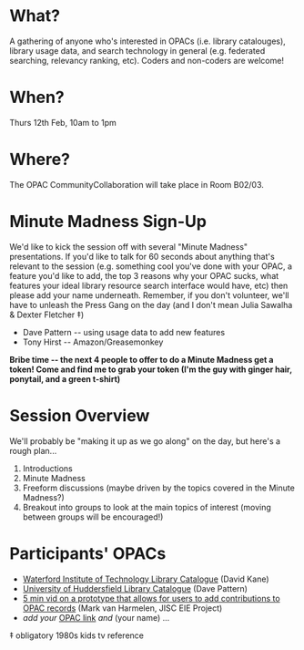 # What? #
A gathering of anyone who's interested in OPACs (i.e. library catalouges), library usage data, and search technology in general (e.g. federated searching, relevancy ranking, etc).  Coders and non-coders are welcome!

# When? #
Thurs 12th Feb, 10am to 1pm

# Where? #
The OPAC CommunityCollaboration will take place in Room B02/03.

# Minute Madness Sign-Up #
We'd like to kick the session off with several "Minute Madness" presentations.  If you'd like to talk for 60 seconds about anything that's relevant to the session (e.g. something cool you've done with your OPAC, a feature you'd like to add, the top 3 reasons why your OPAC sucks, what features your ideal library resource search interface would have, etc) then please add your name underneath.  Remember, if you don't volunteer, we'll have to unleash the Press Gang on the day (and I don't mean Julia Sawalha & Dexter Fletcher ‡)
  * Dave Pattern -- using usage data to add new features
  * Tony Hirst -- Amazon/Greasemonkey

**Bribe time -- the next 4 people to offer to do a Minute Madness get a token! Come and find me to grab your token (I'm the guy with ginger hair, ponytail, and a green t-shirt)**

# Session Overview #
We'll probably be "making it up as we go along" on the day, but here's a rough plan...

  1. Introductions
  1. Minute Madness
  1. Freeform discussions (maybe driven by the topics covered in the Minute Madness?)
  1. Breakout into groups to look at the main topics of interest (moving between groups will be encouraged!)

# Participants' OPACs #

  * [Waterford Institute of Technology Library Catalogue](http://witcat.wit.ie/) (David Kane)
  * [University of Huddersfield Library Catalogue](http://webcat.hud.ac.uk) (Dave Pattern)
  * [5 min vid on a prototype that allows for users to add contributions to OPAC records](http://iris.cs.man.ac.uk/EIEdemo01.mp4) (Mark van Harmelen, JISC EIE Project)
  * _add your_ [OPAC link](http://opac.link.com/) _and_ (your name) ...

‡ obligatory 1980s kids tv reference